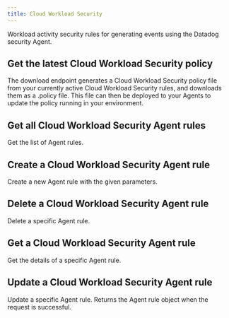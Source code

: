 ```yaml
---
title: Cloud Workload Security
---
```

Workload activity security rules for generating events using the Datadog security Agent.

## Get the latest Cloud Workload Security policy

The download endpoint generates a Cloud Workload Security policy file from your currently active
Cloud Workload Security rules, and downloads them as a .policy file. This file can then be deployed to
your Agents to update the policy running in your environment.

## Get all Cloud Workload Security Agent rules

Get the list of Agent rules.

## Create a Cloud Workload Security Agent rule

Create a new Agent rule with the given parameters.

## Delete a Cloud Workload Security Agent rule

Delete a specific Agent rule.

## Get a Cloud Workload Security Agent rule

Get the details of a specific Agent rule.

## Update a Cloud Workload Security Agent rule

Update a specific Agent rule.
Returns the Agent rule object when the request is successful.


